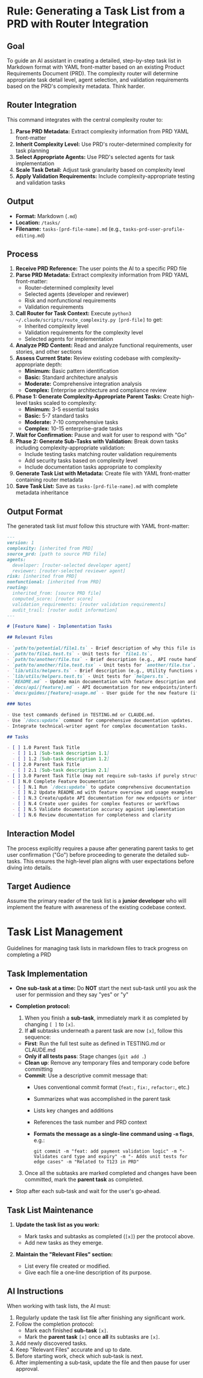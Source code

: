# Rule: Generating a Task List from a PRD with Router Integration

## Goal

To guide an AI assistant in creating a detailed, step-by-step task list in Markdown format with YAML front-matter based on an existing Product Requirements Document (PRD). The complexity router will determine appropriate task detail level, agent selection, and validation requirements based on the PRD's complexity metadata. Think harder.

## Router Integration

This command integrates with the central complexity router to:

1. **Parse PRD Metadata:** Extract complexity information from PRD YAML front-matter
2. **Inherit Complexity Level:** Use PRD's router-determined complexity for task planning
3. **Select Appropriate Agents:** Use PRD's selected agents for task implementation
4. **Scale Task Detail:** Adjust task granularity based on complexity level
5. **Apply Validation Requirements:** Include complexity-appropriate testing and validation tasks

## Output

- **Format:** Markdown (`.md`)
- **Location:** `/tasks/`
- **Filename:** `tasks-[prd-file-name].md` (e.g., `tasks-prd-user-profile-editing.md`)

## Process

1.  **Receive PRD Reference:** The user points the AI to a specific PRD file
2.  **Parse PRD Metadata:** Extract complexity information from PRD YAML front-matter:
    - Router-determined complexity level
    - Selected agents (developer and reviewer)
    - Risk and nonfunctional requirements
    - Validation requirements
3.  **Call Router for Task Context:** Execute `python3 ~/.claude/scripts/route_complexity.py [prd-file]` to get:
    - Inherited complexity level
    - Validation requirements for the complexity level
    - Selected agents for implementation
4.  **Analyze PRD Content:** Read and analyze functional requirements, user stories, and other sections
5.  **Assess Current State:** Review existing codebase with complexity-appropriate depth:
    - **Minimum:** Basic pattern identification
    - **Basic:** Standard architecture analysis
    - **Moderate:** Comprehensive integration analysis
    - **Complex:** Enterprise architecture and compliance review
6.  **Phase 1: Generate Complexity-Appropriate Parent Tasks:** Create high-level tasks scaled to complexity:
    - **Minimum:** 3-5 essential tasks
    - **Basic:** 5-7 standard tasks
    - **Moderate:** 7-10 comprehensive tasks
    - **Complex:** 10-15 enterprise-grade tasks
7.  **Wait for Confirmation:** Pause and wait for user to respond with "Go"
8.  **Phase 2: Generate Sub-Tasks with Validation:** Break down tasks including complexity-appropriate validation:
    - Include testing tasks matching router validation requirements
    - Add security tasks based on complexity level
    - Include documentation tasks appropriate to complexity
9.  **Generate Task List with Metadata:** Create file with YAML front-matter containing router metadata
10. **Save Task List:** Save as `tasks-[prd-file-name].md` with complete metadata inheritance

## Output Format

The generated task list _must_ follow this structure with YAML front-matter:

```markdown
---
version: 1
complexity: [inherited from PRD]
source_prd: [path to source PRD file]
agents:
  developer: [router-selected developer agent]
  reviewer: [router-selected reviewer agent]
risk: [inherited from PRD]
nonfunctional: [inherited from PRD]
routing:
  inherited_from: [source PRD file]
  computed_score: [router score]
  validation_requirements: [router validation requirements]
  audit_trail: [router audit information]
---

# [Feature Name] - Implementation Tasks

## Relevant Files

- `path/to/potential/file1.ts` - Brief description of why this file is relevant (e.g., Contains the main component for this feature).
- `path/to/file1.test.ts` - Unit tests for `file1.ts`.
- `path/to/another/file.tsx` - Brief description (e.g., API route handler for data submission).
- `path/to/another/file.test.tsx` - Unit tests for `another/file.tsx`.
- `lib/utils/helpers.ts` - Brief description (e.g., Utility functions needed for calculations).
- `lib/utils/helpers.test.ts` - Unit tests for `helpers.ts`.
- `README.md` - Update main documentation with feature description and usage.
- `docs/api/[feature].md` - API documentation for new endpoints/interfaces (if applicable).
- `docs/guides/[feature]-usage.md` - User guide for the new feature (if complex).

### Notes

- Use test commands defined in TESTING.md or CLAUDE.md.
- Use `/docs:update` command for comprehensive documentation updates.
- Integrate technical-writer agent for complex documentation tasks.

## Tasks

- [ ] 1.0 Parent Task Title
  - [ ] 1.1 [Sub-task description 1.1]
  - [ ] 1.2 [Sub-task description 1.2]
- [ ] 2.0 Parent Task Title
  - [ ] 2.1 [Sub-task description 2.1]
- [ ] 3.0 Parent Task Title (may not require sub-tasks if purely structural or configuration)
- [ ] N.0 Complete Feature Documentation
  - [ ] N.1 Run `/docs:update` to update comprehensive documentation
  - [ ] N.2 Update README.md with feature overview and usage examples
  - [ ] N.3 Create/update API documentation for new endpoints or interfaces  
  - [ ] N.4 Create user guides for complex features or workflows
  - [ ] N.5 Validate documentation accuracy against implementation
  - [ ] N.6 Review documentation for completeness and clarity
```

## Interaction Model

The process explicitly requires a pause after generating parent tasks to get user confirmation ("Go") before proceeding to generate the detailed sub-tasks. This ensures the high-level plan aligns with user expectations before diving into details.

## Target Audience

Assume the primary reader of the task list is a **junior developer** who will implement the feature with awareness of the existing codebase context.

# Task List Management

Guidelines for managing task lists in markdown files to track progress on completing a PRD

## Task Implementation

- **One sub-task at a time:** Do **NOT** start the next sub‑task until you ask the user for permission and they say "yes" or "y"
- **Completion protocol:**
  1. When you finish a **sub‑task**, immediately mark it as completed by changing `[ ]` to `[x]`.
  2. If **all** subtasks underneath a parent task are now `[x]`, follow this sequence:
  - **First**: Run the full test suite as defined in TESTING.md or CLAUDE.md
  - **Only if all tests pass**: Stage changes (`git add .`)
  - **Clean up**: Remove any temporary files and temporary code before committing
  - **Commit**: Use a descriptive commit message that:
    - Uses conventional commit format (`feat:`, `fix:`, `refactor:`, etc.)
    - Summarizes what was accomplished in the parent task
    - Lists key changes and additions
    - References the task number and PRD context
    - **Formats the message as a single-line command using `-m` flags**, e.g.:

      ```
      git commit -m "feat: add payment validation logic" -m "- Validates card type and expiry" -m "- Adds unit tests for edge cases" -m "Related to T123 in PRD"
      ```
  3. Once all the subtasks are marked completed and changes have been committed, mark the **parent task** as completed.

- Stop after each sub‑task and wait for the user's go‑ahead.

## Task List Maintenance

1. **Update the task list as you work:**
   - Mark tasks and subtasks as completed (`[x]`) per the protocol above.
   - Add new tasks as they emerge.

2. **Maintain the "Relevant Files" section:**
   - List every file created or modified.
   - Give each file a one‑line description of its purpose.

## AI Instructions

When working with task lists, the AI must:

1. Regularly update the task list file after finishing any significant work.
2. Follow the completion protocol:
   - Mark each finished **sub‑task** `[x]`.
   - Mark the **parent task** `[x]` once **all** its subtasks are `[x]`.
3. Add newly discovered tasks.
4. Keep "Relevant Files" accurate and up to date.
5. Before starting work, check which sub‑task is next.
6. After implementing a sub‑task, update the file and then pause for user approval.

